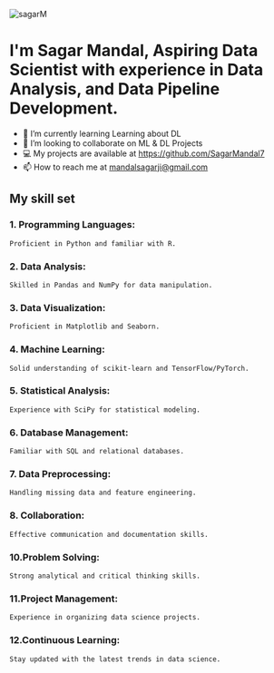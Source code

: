 ![sagarM](https://github.com/SagarMandal7/SagarMandal7/assets/146010223/351bd27a-d5e4-4e12-8317-d434103f6d2d)
# I'm Sagar Mandal, Aspiring Data Scientist with experience in Data Analysis, and Data Pipeline Development.

- 🌱 I’m currently learning Learning about DL
- 💞️ I’m looking to collaborate on ML & DL Projects
- 💻  My projects are available at https://github.com/SagarMandal7
- 📫 How to reach me at mandalsagarji@gmail.com


<!---
SagarMandal7/SagarMandal7 is a ✨ special ✨ repository because its `README.md` (this file) appears on your GitHub profile.
You can click the Preview link to take a look at your changes.
--->
## My skill set 
### 1. Programming Languages:
    Proficient in Python and familiar with R.
### 2. Data Analysis: 
    Skilled in Pandas and NumPy for data manipulation.
### 3. Data Visualization: 
    Proficient in Matplotlib and Seaborn.
### 4. Machine Learning: 
    Solid understanding of scikit-learn and TensorFlow/PyTorch.
### 5. Statistical Analysis: 
    Experience with SciPy for statistical modeling.
### 6. Database Management: 
    Familiar with SQL and relational databases.
### 7. Data Preprocessing: 
    Handling missing data and feature engineering.
### 8. Collaboration: 
    Effective communication and documentation skills.
### 10.Problem Solving: 
    Strong analytical and critical thinking skills.
### 11.Project Management: 
    Experience in organizing data science projects.
### 12.Continuous Learning: 
    Stay updated with the latest trends in data science.
